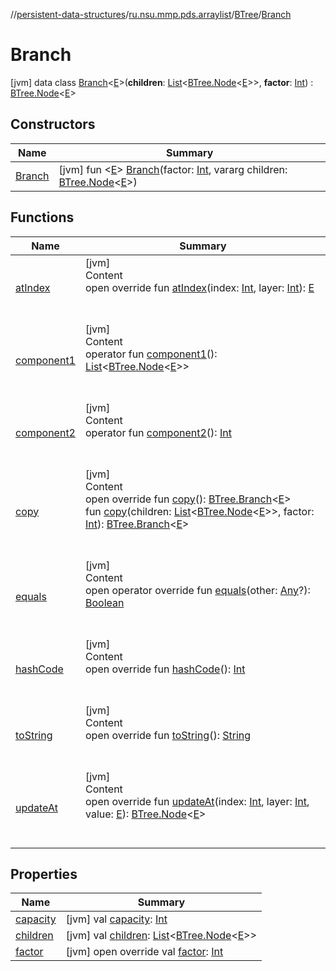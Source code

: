 //[persistent-data-structures](../../../index.md)/[ru.nsu.mmp.pds.arraylist](../../index.md)/[BTree](../index.md)/[Branch](index.md)



# Branch  
 [jvm] data class [Branch](index.md)<[E](index.md)>(**children**: [List](https://kotlinlang.org/api/latest/jvm/stdlib/kotlin.collections/-list/index.html)<[BTree.Node](../-node/index.md)<[E](index.md)>>, **factor**: [Int](https://kotlinlang.org/api/latest/jvm/stdlib/kotlin/-int/index.html)) : [BTree.Node](../-node/index.md)<[E](index.md)>    


## Constructors  
  
|  Name|  Summary| 
|---|---|
| <a name="ru.nsu.mmp.pds.arraylist/BTree.Branch/Branch/#kotlin.Int#kotlin.Array[ru.nsu.mmp.pds.arraylist.BTree.Node[TypeParam(bounds=[kotlin.Any?])]]/PointingToDeclaration/"></a>[Branch](-branch.md)| <a name="ru.nsu.mmp.pds.arraylist/BTree.Branch/Branch/#kotlin.Int#kotlin.Array[ru.nsu.mmp.pds.arraylist.BTree.Node[TypeParam(bounds=[kotlin.Any?])]]/PointingToDeclaration/"></a> [jvm] fun <[E](index.md)> [Branch](-branch.md)(factor: [Int](https://kotlinlang.org/api/latest/jvm/stdlib/kotlin/-int/index.html), vararg children: [BTree.Node](../-node/index.md)<[E](index.md)>)   <br>


## Functions  
  
|  Name|  Summary| 
|---|---|
| <a name="ru.nsu.mmp.pds.arraylist/BTree.Branch/atIndex/#kotlin.Int#kotlin.Int/PointingToDeclaration/"></a>[atIndex](at-index.md)| <a name="ru.nsu.mmp.pds.arraylist/BTree.Branch/atIndex/#kotlin.Int#kotlin.Int/PointingToDeclaration/"></a>[jvm]  <br>Content  <br>open override fun [atIndex](at-index.md)(index: [Int](https://kotlinlang.org/api/latest/jvm/stdlib/kotlin/-int/index.html), layer: [Int](https://kotlinlang.org/api/latest/jvm/stdlib/kotlin/-int/index.html)): [E](index.md)  <br><br><br>
| <a name="ru.nsu.mmp.pds.arraylist/BTree.Branch/component1/#/PointingToDeclaration/"></a>[component1](component1.md)| <a name="ru.nsu.mmp.pds.arraylist/BTree.Branch/component1/#/PointingToDeclaration/"></a>[jvm]  <br>Content  <br>operator fun [component1](component1.md)(): [List](https://kotlinlang.org/api/latest/jvm/stdlib/kotlin.collections/-list/index.html)<[BTree.Node](../-node/index.md)<[E](index.md)>>  <br><br><br>
| <a name="ru.nsu.mmp.pds.arraylist/BTree.Branch/component2/#/PointingToDeclaration/"></a>[component2](component2.md)| <a name="ru.nsu.mmp.pds.arraylist/BTree.Branch/component2/#/PointingToDeclaration/"></a>[jvm]  <br>Content  <br>operator fun [component2](component2.md)(): [Int](https://kotlinlang.org/api/latest/jvm/stdlib/kotlin/-int/index.html)  <br><br><br>
| <a name="ru.nsu.mmp.pds.arraylist/BTree.Branch/copy/#/PointingToDeclaration/"></a>[copy](copy.md)| <a name="ru.nsu.mmp.pds.arraylist/BTree.Branch/copy/#/PointingToDeclaration/"></a>[jvm]  <br>Content  <br>open override fun [copy](copy.md)(): [BTree.Branch](index.md)<[E](index.md)>  <br>fun [copy](copy.md)(children: [List](https://kotlinlang.org/api/latest/jvm/stdlib/kotlin.collections/-list/index.html)<[BTree.Node](../-node/index.md)<[E](index.md)>>, factor: [Int](https://kotlinlang.org/api/latest/jvm/stdlib/kotlin/-int/index.html)): [BTree.Branch](index.md)<[E](index.md)>  <br><br><br>
| <a name="kotlin/Any/equals/#kotlin.Any?/PointingToDeclaration/"></a>[equals](../../../ru.nsu.mmp.pds.map/-persistent-map/index.md#%5Bkotlin%2FAny%2Fequals%2F%23kotlin.Any%3F%2FPointingToDeclaration%2F%5D%2FFunctions%2F-205164566)| <a name="kotlin/Any/equals/#kotlin.Any?/PointingToDeclaration/"></a>[jvm]  <br>Content  <br>open operator override fun [equals](../../../ru.nsu.mmp.pds.map/-persistent-map/index.md#%5Bkotlin%2FAny%2Fequals%2F%23kotlin.Any%3F%2FPointingToDeclaration%2F%5D%2FFunctions%2F-205164566)(other: [Any](https://kotlinlang.org/api/latest/jvm/stdlib/kotlin/-any/index.html)?): [Boolean](https://kotlinlang.org/api/latest/jvm/stdlib/kotlin/-boolean/index.html)  <br><br><br>
| <a name="kotlin/Any/hashCode/#/PointingToDeclaration/"></a>[hashCode](../../../ru.nsu.mmp.pds.map/-persistent-map/index.md#%5Bkotlin%2FAny%2FhashCode%2F%23%2FPointingToDeclaration%2F%5D%2FFunctions%2F-205164566)| <a name="kotlin/Any/hashCode/#/PointingToDeclaration/"></a>[jvm]  <br>Content  <br>open override fun [hashCode](../../../ru.nsu.mmp.pds.map/-persistent-map/index.md#%5Bkotlin%2FAny%2FhashCode%2F%23%2FPointingToDeclaration%2F%5D%2FFunctions%2F-205164566)(): [Int](https://kotlinlang.org/api/latest/jvm/stdlib/kotlin/-int/index.html)  <br><br><br>
| <a name="kotlin/Any/toString/#/PointingToDeclaration/"></a>[toString](../../../ru.nsu.mmp.pds.map/-persistent-map/index.md#%5Bkotlin%2FAny%2FtoString%2F%23%2FPointingToDeclaration%2F%5D%2FFunctions%2F-205164566)| <a name="kotlin/Any/toString/#/PointingToDeclaration/"></a>[jvm]  <br>Content  <br>open override fun [toString](../../../ru.nsu.mmp.pds.map/-persistent-map/index.md#%5Bkotlin%2FAny%2FtoString%2F%23%2FPointingToDeclaration%2F%5D%2FFunctions%2F-205164566)(): [String](https://kotlinlang.org/api/latest/jvm/stdlib/kotlin/-string/index.html)  <br><br><br>
| <a name="ru.nsu.mmp.pds.arraylist/BTree.Branch/updateAt/#kotlin.Int#kotlin.Int#TypeParam(bounds=[kotlin.Any?])/PointingToDeclaration/"></a>[updateAt](update-at.md)| <a name="ru.nsu.mmp.pds.arraylist/BTree.Branch/updateAt/#kotlin.Int#kotlin.Int#TypeParam(bounds=[kotlin.Any?])/PointingToDeclaration/"></a>[jvm]  <br>Content  <br>open override fun [updateAt](update-at.md)(index: [Int](https://kotlinlang.org/api/latest/jvm/stdlib/kotlin/-int/index.html), layer: [Int](https://kotlinlang.org/api/latest/jvm/stdlib/kotlin/-int/index.html), value: [E](index.md)): [BTree.Node](../-node/index.md)<[E](index.md)>  <br><br><br>


## Properties  
  
|  Name|  Summary| 
|---|---|
| <a name="ru.nsu.mmp.pds.arraylist/BTree.Branch/capacity/#/PointingToDeclaration/"></a>[capacity](index.md#%5Bru.nsu.mmp.pds.arraylist%2FBTree.Branch%2Fcapacity%2F%23%2FPointingToDeclaration%2F%5D%2FProperties%2F-205164566)| <a name="ru.nsu.mmp.pds.arraylist/BTree.Branch/capacity/#/PointingToDeclaration/"></a> [jvm] val [capacity](index.md#%5Bru.nsu.mmp.pds.arraylist%2FBTree.Branch%2Fcapacity%2F%23%2FPointingToDeclaration%2F%5D%2FProperties%2F-205164566): [Int](https://kotlinlang.org/api/latest/jvm/stdlib/kotlin/-int/index.html)   <br>
| <a name="ru.nsu.mmp.pds.arraylist/BTree.Branch/children/#/PointingToDeclaration/"></a>[children](children.md)| <a name="ru.nsu.mmp.pds.arraylist/BTree.Branch/children/#/PointingToDeclaration/"></a> [jvm] val [children](children.md): [List](https://kotlinlang.org/api/latest/jvm/stdlib/kotlin.collections/-list/index.html)<[BTree.Node](../-node/index.md)<[E](index.md)>>   <br>
| <a name="ru.nsu.mmp.pds.arraylist/BTree.Branch/factor/#/PointingToDeclaration/"></a>[factor](factor.md)| <a name="ru.nsu.mmp.pds.arraylist/BTree.Branch/factor/#/PointingToDeclaration/"></a> [jvm] open override val [factor](factor.md): [Int](https://kotlinlang.org/api/latest/jvm/stdlib/kotlin/-int/index.html)   <br>

